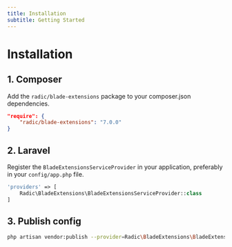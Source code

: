 ```yaml
---
title: Installation
subtitle: Getting Started
---
```


Installation
============

## 1. Composer
Add the `radic/blade-extensions` package to your composer.json dependencies.
```json
"require": {
    "radic/blade-extensions": "7.0.0"
}
```

## 2. Laravel
Register the `BladeExtensionsServiceProvider` in your application, preferably in your `config/app.php` file.
```php
'providers' => [
    Radic\BladeExtensions\BladeExtensionsServiceProvider::class
]
```

## 3. Publish config
```sh
php artisan vendor:publish --provider=Radic\BladeExtensions\BladeExtensionsServiceProvider
```

